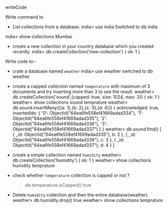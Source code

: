 writeCode

Write command to

- List collections from a database.
  india> use india
  Switched to db india

india> show collections
Mumbai

- create a new collection in your country database which you created recently.
  india> db.createCollection('new-collection')
  { ok: 1 }

Write code to:-

- crate a database named `weather`
  india> use weather
  switched to db weather

- create a capped collection named `temperature` with maximum of 3 documents and try inserting more than 3 to see the result.
  weather> db.createCollection('sound',{capped: true, size: 1024, max: 3})
  { ok: 1 }
  weather> show collections
  sound
  temprature
  weather> db.sound.insertMany([{a: 1},{b: 2},{c: 3},{d: 4}])
  {
  acknowledged: true,
  insertedIds: {
  '0': ObjectId("64ea6fe558ef41669adad334"),
  '1': ObjectId("64ea6fe558ef41669adad335"),
  '2': ObjectId("64ea6fe558ef41669adad336"),
  '3': ObjectId("64ea6fe558ef41669adad337")
  }
  }
  weather> db.sound.find()
  [
  { _id: ObjectId("64ea6fe558ef41669adad335"), b: 2 },
  { _id: ObjectId("64ea6fe558ef41669adad336"), c: 3 },
  { _id: ObjectId("64ea6fe558ef41669adad337"), d: 4 }
  ]

- create a simple collection named `humidity`
  weather> db.createCollection('humidity')
  { ok: 1 }
  weather> show collections
  humidity
  temprature

- check whether `temperature` collection is capped or not ?
  > db.temperature.isCapped()
  > true
- Delete `humidity` collection and then the entire database(weather).
  weather> db.humidity.drop()
  true
  weather> show collections
  temprature
